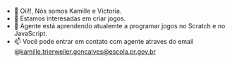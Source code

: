 - 👋 Oii!!, Nós somos Kamille e Victoria.
- 👀 Estamos interesadas em criar jogos.
- 🌱 Agente está aprendendo atualemte a programar jogos no Scratch e no JavaScript.
- 📫 Você pode entrar em contato com agente atraves do email @kamille.trierweiler.goncalves@escola.pr.gov.br

<!---
kamillevictoria/kamillevictoria is a ✨ special ✨ repository because its `README.md` (this file) appears on your GitHub profile.
You can click the Preview link to take a look at your changes.
--->
